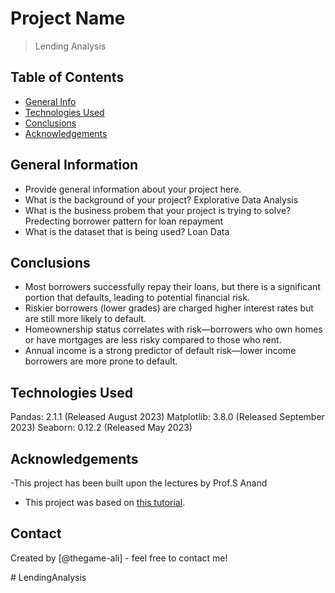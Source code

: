 # Project Name
> Lending Analysis


## Table of Contents
* [General Info](#general-information)
* [Technologies Used](#technologies-used)
* [Conclusions](#conclusions)
* [Acknowledgements](#acknowledgements)

<!-- You can include any other section that is pertinent to your problem -->

## General Information
- Provide general information about your project here.
- What is the background of your project?
Explorative Data Analysis 
- What is the business probem that your project is trying to solve?
Predecting borrower pattern for loan repayment
- What is the dataset that is being used?
Loan Data 

<!-- You don't have to answer all the questions - just the ones relevant to your project. -->

## Conclusions

- Most borrowers successfully repay their loans, but there is a significant portion that defaults, leading to potential financial risk.
- Riskier borrowers (lower grades) are charged higher interest rates but are still more likely to default.
- Homeownership status correlates with risk—borrowers who own homes or have mortgages are less risky compared to those who rent.
- Annual income is a strong predictor of default risk—lower income borrowers are more prone to default.

<!-- You don't have to answer all the questions - just the ones relevant to your project. -->


## Technologies Used
Pandas: 2.1.1 (Released August 2023)
Matplotlib: 3.8.0 (Released September 2023)
Seaborn: 0.12.2 (Released May 2023)

<!-- As the libraries versions keep on changing, it is recommended to mention the version of library used in this project -->

## Acknowledgements
-This project has been built upon the lectures by
 Prof.S Anand
- This project was based on [this tutorial](https://learn.upgrad.com/course/5803/segment/52472/311891/945614/4718780).


## Contact
Created by [@thegame-ali] - feel free to contact me!


<!-- Optional -->
<!-- ## License -->
<!-- This project is open source and available under the [... License](). -->

<!-- You don't have to include all sections - just the one's relevant to your project -->#   L e n d i n g A n a l y s i s 
 
 
